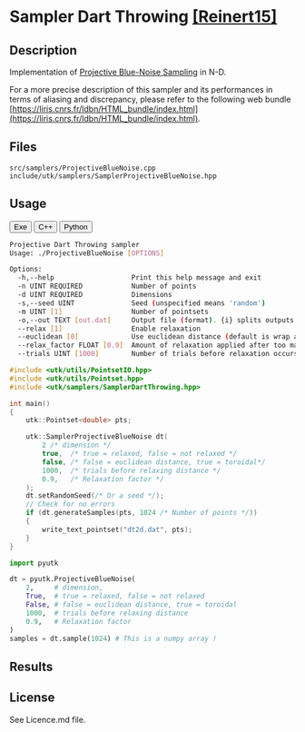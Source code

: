 # Sampler Dart Throwing [[Reinert15]](https://resources.mpi-inf.mpg.de/ProjectiveBlueNoise/ProjectiveBlueNoise.pdf)

## Description

Implementation of [Projective Blue-Noise Sampling](https://resources.mpi-inf.mpg.de/ProjectiveBlueNoise/ProjectiveBlueNoise.pdf) in N-D.

For a more precise description of this sampler and its performances in terms of aliasing and discrepancy, please refer to the following web bundle [https://liris.cnrs.fr/ldbn/HTML_bundle/index.html](https://liris.cnrs.fr/ldbn/HTML_bundle/index.html).

## Files

```
src/samplers/ProjectiveBlueNoise.cpp  
include/utk/samplers/SamplerProjectiveBlueNoise.hpp
```

## Usage

<button class="tablink exebutton" onclick="openCode('exe', this)" markdown="1">Exe</button> 
<button class="tablink cppbutton" onclick="openCode('cpp', this)" markdown="1">C++</button> 
<button class="tablink pybutton" onclick="openCode('py', this)" markdown="1">Python</button> 
<br/>
  

<div class="exe tabcontent">

```bash
Projective Dart Throwing sampler
Usage: ./ProjectiveBlueNoise [OPTIONS]

Options:
  -h,--help                   Print this help message and exit
  -n UINT REQUIRED            Number of points
  -d UINT REQUIRED            Dimensions
  -s,--seed UINT              Seed (unspecified means 'random')
  -m UINT [1]                 Number of pointsets
  -o,--out TEXT [out.dat]     Output file (format). {i} splits outputs in multiple files and token is replaced by index.
  --relax [1]                 Enable relaxation
  --euclidean [0]             Use euclidean distance (default is wrap around)
  --relax_factor FLOAT [0.9]  Amount of relaxation applied after too many unsucessful trials
  --trials UINT [1000]        Number of trials before relaxation occurs
```

</div>

<div class="cpp tabcontent">

```  cpp
#include <utk/utils/PointsetIO.hpp>
#include <utk/utils/Pointset.hpp>
#include <utk/samplers/SamplerDartThrowing.hpp>

int main()
{
    utk::Pointset<double> pts;

    utk::SamplerProjectiveBlueNoise dt(
        2 /* dimension */
        true,  /* true = relaxed, false = not relaxed */
        false, /* false = euclidean distance, true = toroidal*/
        1000,  /* trials before relaxing distance */ 
        0.9,   /* Relaxation factor */
    );
    dt.setRandomSeed(/* Or a seed */);
    // Check for no errors
    if (dt.generateSamples(pts, 1024 /* Number of points */))
    {
        write_text_pointset("dt2d.dat", pts);
    }
}
```  

</div>

<div class="py tabcontent">

``` python
import pyutk

dt = pyutk.ProjectiveBlueNoise(
    2,     # dimension, 
    True,  # true = relaxed, false = not relaxed
    False, # false = euclidean distance, true = toroidal
    1000,  # trials before relaxing distance 
    0.9,   # Relaxation factor
)
samples = dt.sample(1024) # This is a numpy array !
```  

</div>

## Results

<div class="results"></div>
<script>
  window.addEventListener('DOMContentLoaded', function() { show_results(); }); 
</script>

## License

See Licence.md file.